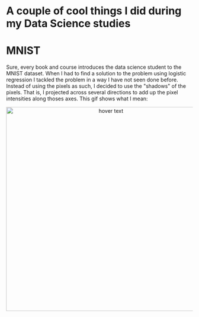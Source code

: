 # A couple of cool things I did during my Data Science studies

# MNIST

Sure, every book and course introduces the data science student to the MNIST dataset. When I had to find a solution to the problem using logistic regression I tackled the problem in a way I have not seen done before. Instead of using the pixels as such, I decided to use the "shadows" of the pixels. That is, I projected across several directions to add up the pixel intensities along thoses axes. This gif shows what I mean:
<p align="center">
    <img src="./Images/Prob_MinCut.png" height="550" title="hover text">
</p>
